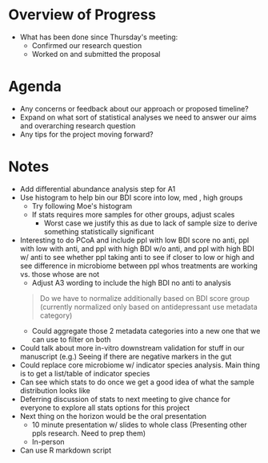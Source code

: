 # Overview of Progress
- What has been done since Thursday's meeting:
  - Confirmed our research question
  - Worked on and submitted the proposal

# Agenda

- Any concerns or feedback about our approach or proposed timeline?
- Expand on what sort of statistical analyses we need to answer our aims and overarching research question
- Any tips for the project moving forward?

# Notes

- Add differential abundance analysis step for A1
- Use histogram to help bin our BDI score into low, med , high groups
  - Try following Moe's histogram
  - If stats requires more samples for other groups, adjust scales
     - Worst case we justify this as due to lack of sample size to derive something statistically significant
- Interesting to do PCoA and include ppl with low BDI score no anti, ppl with low with anti, and ppl with high BDI w/o anti, and ppl with high BDI w/ anti to see whether ppl taking anti to see if closer to low or high and see difference in microbiome between ppl whos treatments are working vs. those whose are not
  - Adjust A3 wording to include the high BDI no anti to analysis
  > Do we have to normalize additionally based on BDI score group (currently normalized only based on antidepressant use metadata category)
  - Could aggregate those 2 metadata categories into a new one that we can use to filter on both
- Could talk about more in-vitro downstream validation for stuff in our manuscript (e.g.) Seeing if there are negative markers in the gut
- Could replace core microbiome w/ indicator species analysis. Main thing is to get a list/table of indicator species
- Can see which stats to do once we get a good idea of what the sample distribution looks like 
- Deferring discussion of stats to next meeting to give chance for everyone to explore all stats options for this project
- Next thing on the horizon would be the oral presentation
  - 10 minute presentation w/ slides to whole class (Presenting other ppls research. Need to prep them)
  - In-person
- Can use R markdown script
